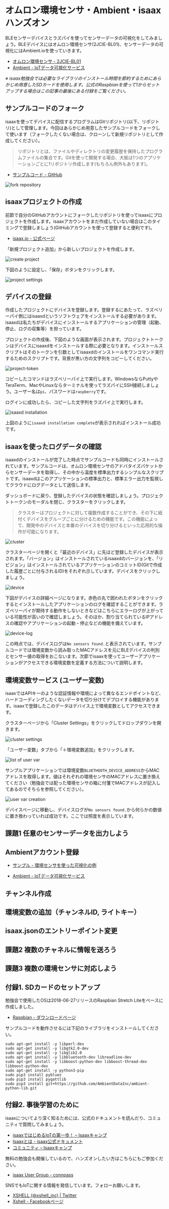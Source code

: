 # オムロン環境センサ・Ambient・isaaxハンズオン

BLEセンサーデバイスとラズパイを使ってセンサーデータの可視化をしてみましょう。BLEデバイスにはオムロン環境センサ(2JCIE-BL01)、センサーデータの可視化にはAmbient.ioを使っていきます。

- [オムロン環境センサ - 2JCIE-BL01](https://www.omron.co.jp/ecb/product-info/sensor/iot-sensor/environmental-sensor)
- [Ambient - IoTデータ可視化サービス](https://ambidata.io/)

_※ isaax勉強会では必要なライブラリのインストール時間を節約するためにあらかじめ用意したSDカードを使用します。公式のRaspbianを使って1からセットアップする場合はこの記事の最後にある付録をご覧ください。_

## サンプルコードのフォーク

isaaxを使ってデバイスに配信するプログラムはGitリポジトリ(以下、リポジトリ)として管理します。今回はあらかじめ用意したサンプルコードをフォークして使います（フォークしたくない場合は、クローンして新規リポジトリとして作成してください）。

> リポジトリとは、ファイルやディレクトリの変更履歴を保持したプログラムファイルの集合です。Gitを使って開発する場合、大抵は1つのアプリケーションごとに1リポジトリ作成します(もちろん例外もあります)。

- [サンプルコード - GitHub](https://github.com/isaaxug/envsensor-ambient)

![fork repository](images/fork-repository.png)

## isaaxプロジェクトの作成

前節で自分のGitHubアカウントにフォークしたリポジトリを使ってisaaxにプロジェクトを作成します。isaaxアカウントをまだ作成していない場合はこのタイミングで登録しましょう(GitHubアカウントを使って登録すると便利です)。

- [isaax.io - 公式ページ](https://isaax.io/)

「新規プロジェクト追加」から新しいプロジェクトを作成します。

![create project](images/project-creation.png)

下図のように設定し、「保存」ボタンをクリックします。

![project settings](images/project-settings.png)

## デバイスの登録

作成したプロジェクトにデバイスを登録します。登録するにあたって、ラズベリーパイ側にはisaaxdというソフトウェアをインストールする必要があります。isaaxdは私たちがデバイスにインストールするアプリケーションの管理（起動、停止、ログの収集等）を担っています。

プロジェクトの作成後、下図のような画面が表示されます。プロジェクトトークンはデバイスにisaaxdをインストールする際に必要となります。インストールスクリプトはそのトークンを引数としてisaaxdのインストールをワンコマンド実行するためのスクリプトです。背景が黒い方の文字列をコピーしてください。

![project-token](images/project-token.png)

コピーしたコマンドはラズベリーパイ上で実行します。WindowsならPuttyやTeraTerm、MacやLinuxならターミナルを使ってラズパイにSSH接続しましょう。ユーザー名は`pi`、パスワードは`raspberry`です。

ログインに成功したら、コピーした文字列をラズパイ上で実行します。

![isaaxd installation](images/isaaxd-installation.png)

上図のように`isaaxd installation complete`が表示されればインストール成功です。

## isaaxを使ったログデータの確認

isaaxdのインストールが完了した時点でサンプルコードも同時にインストールされています。サンプルコードは、オムロン環境センサのアドバタイズパケットからセンサーデータを取得し、その中から温度を標準出力するシンプルなスクリプトです。isaaxdはこのアプリケーションの標準出力と、標準エラー出力を監視してクラウドにログデータとして送信します。

ダッシュボードに戻り、登録したデバイスの状態を確認しましょう。プロジェクトトークンのモーダルを閉じ、クラスターをクリックします。

> クラスターはプロジェクトに対して複数作成することができ、その下に紐付くデバイスをグループごとに分けるための機能です。この機能によって、開発中のデバイスと本番のデバイスを切り分けるといった応用的な操作が可能になります。

![cluster](images/cluster.png)

クラスターページを開くと「最近のデバイス」に先ほど登録したデバイスが表示されます。「バージョン」はインストールされているisaaxdのバージョンを、「リビジョン」はインストールされているアプリケーションのコミットID(Gitで作成した履歴ごとに付与されるID)をそれぞれ示しています。デバイスをクリックしましょう。

![device](images/device.png)

下図がデバイスの詳細ページになります。赤色の丸で囲われたボタンをクリックするとインストールしたアプリケーションのログを確認することができます。ラズベリーパイが期待する動作をしないときなどはこちらにエラーログが上がっている可能性が高いので確認しましょう。そのほか、割り当てられているIPアドレスの確認やアプリケーションの起動・停止などの機能を備えています。

![device-log](images/device-log.png)

この時点では、デバイスログは`No sensors found.`と表示されています。サンプルコードでは環境変数から読み取ったMACアドレスを元にBLEデバイスの判別とセンサー値の取得をおこないます。次節でisaaxを使ってユーザーアプリケーションがアクセスできる環境変数を定義する方法について説明します。

## 環境変数サービス (ユーザー変数)

isaaxではAPIキーのような認証情報や環境によって異なるエンドポイントなど、ハードコーディングしたくないデータを切り分けてデプロイする機能があります。isaaxで登録したこのデータはデバイス上で環境変数としてアクセスできます。

クラスターページから「Cluster Settings」をクリックしてドロップダウンを開きます。

![cluster settings](images/cluster-settings.png)

「ユーザー変数」タブから「＋環境変数追加」をクリックします。

![list of user var](images/list-of-user-var.png)

サンプルアプリケーションでは環境変数`BLUETHOOTH_DEVICE_ADDRESS`からMACアドレスを取得します。値はそれぞれの環境センサのMACアドレスに置き換えてください（勉強会では配った環境センサの箱に付箋でMACアドレスが記入してあるのでそちらを参照してください）。

![user var creation](images/user-var-creation.png)

デバイスページに移動し、デバイスログが`No sensors found.`から何らかの数値に置き換わっていれば成功です。ここでは照度を表示しています。

## 課題1 任意のセンサーデータを出力しよう

## Ambientアカウント登録

- [サンプル - 環境センサを使った可視化の例](https://ambidata.io/ch/channel.html?id=5279)

- [Ambient - IoTデータ可視化サービス](https://ambidata.io/)

## チャンネル作成
## 環境変数の追加（チャンネルID, ライトキー）
## isaax.jsonのエントリーポイント変更

## 課題2 複数のチャネルに情報を送ろう

## 課題3 複数の環境センサに対応しよう

## 付録1. SDカードのセットアップ

勉強会で使用したOSは2018-06-27リリースのRaspbian Stretch Liteをベースに作成しました。

- [Raspbian - ダウンロードページ](https://www.raspberrypi.org/downloads/raspbian/)

サンプルコードを動作させるには下記のライブラリをインストールしてください。

```
sudo apt-get install -y libperl-dev
sudo apt-get install -y libgtk2.0-dev
sudo apt-get install -y libglib2.0
sudo apt-get install -y libbluetooth-dev libreadline-dev
sudo apt-get install -y libboost-python-dev libboost-thread-dev libboost-python-dev
sudo apt-get install -y python3-pip
sudo pip3 install pybluez
sudo pip3 install pygattlib
sudo pip3 install git+https://github.com/AmbientDataInc/ambient-python-lib.git
```

## 付録2. 事後学習のために

isaaxについてより深く知るためには、公式のドキュメントを読んだり、コミュニティで質問してみましょう。

- [isaaxではじめるIoTの第一歩！ – Isaaxキャンプ](https://camp.isaax.io/hc/ja/articles/360001411588)
- [Isaaxとは - isaax公式ドキュメント](https://isaax.io/docs/)
- [コミュニティ – Isaaxキャンプ](https://camp.isaax.io/hc/ja/community/topics)

無料の勉強会も開催しているので、ハンズオンしたい方はこちらにもご参加ください。

- [isaax User Group - connpass](https://isaaxug.connpass.com/)

SNSでもIoTに関する情報を発信しています。フォローお願いします。

- [XSHELL (@xshell_inc) | Twitter](https://twitter.com/xshell_inc)
- [Xshell - Facebookページ](https://www.facebook.com/xshellinc)